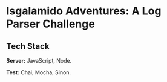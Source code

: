 # Isgalamido Adventures: A Log Parser Challenge

## Tech Stack

**Server:** JavaScript, Node.

**Test:** Chai, Mocha, Sinon.

